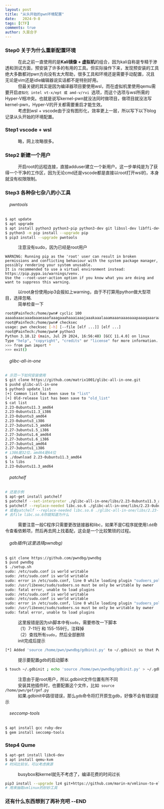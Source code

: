 ```yaml
---
layout: post
title: "从头开始的pwn环境配置"
date:   2024-9-8
tags: [CTF]
comments: true
author: 久菜合子
---
```


### Step0 关于为什么重新配置环境
&emsp;&emsp;&emsp;在此之前一直使用的是**Kali镜像 + 虚拟机**的组合，因为kali自称是专精于渗透和测试方面，预安装了许多的有用的工具。但实际操作下来，发现预安装的工具绝大多数都对pwn方向没有太大帮助，很多工具和环境还是需要手动配置，况且无论是vim还是idle编辑器说实话都不是特别好用。 <br>
&emsp;&emsp;&emsp;但最关键的其实是因为编译器项目要使用wsl，而在虚拟机里使用qemu需要开启```虚拟化 intel vt-x/ept 或 amd-v/rvi ```选项，而这个选项与wsl所需的Hyper-V相冲突。也就是说写kernel-pwn就没法同时做项目，做项目就没法写kernel-pwn，Hyper-V的开关都需要重启才能生效。<br>
&emsp;&emsp;&emsp;考虑到wsl + vscode由于没有图形化，效率更上一层，所以写下以下blog记录从头开始的环境配置。
### Step1 vscode + wsl
&emsp;&emsp;&emsp;略，网上攻略很多。
### Step2 新建一个用户
&emsp;&emsp;&emsp;开启root的远程连接，直接adduser建立一个新用户。这一步单纯是为了获得一个干净的工作区，因为无论cmd还是vscode都是直接以root打开wsl的，本身就没有权限限制。
### Step3 各种杂七杂八的小工具
###### &emsp;pwntools
```sh
$ apt update
$ apt upgrade
$ apt install python3 python3-pip python3-dev git libssl-dev libffi-dev build-essential -y
$ python3 -m pip install --upgrade pip
$ pip3 install --upgrade pwntools
```
&emsp;&emsp;&emsp;注意没有sudo，因为已经是root用户
```
WARNING: Running pip as the 'root' user can result in broken permissions and conflicting behaviour with the system package manager, 
possibly rendering your system unusable.
It is recommended to use a virtual environment instead: https://pip.pypa.io/warnings/venv. 
Use the --root-user-action option if you know what you are doing and want to suppress this warning.
```
&emsp;&emsp;&emsp;以root身份使用pip3会报如上warning，由于不打算用python做大型项目，选择忽略.<br>
&emsp;&emsp;&emsp;简单检查一下
```sh
root@PainTech:/home/pwn# cyclic 100
aaaabaaacaaadaaaeaaafaaagaaahaaaiaaajaaakaaalaaamaaanaaaoaaapaaaqaaaraaasaaataaauaaavaaawaaaxaaayaaa
root@PainTech:/home/pwn# checksec 
usage: pwn checksec [-h] [--file [elf ...]] [elf ...]
root@PainTech:/home/pwn# python3
Python 3.10.12 (main, Jul 29 2024, 16:56:48) [GCC 11.4.0] on linux
Type "help", "copyright", "credits" or "license" for more information.
>>> from pwn import *
>>> exit()
```
###### &emsp;glibc-all-in-one
```sh
# 示范一下如何安装使用
$ git clone https://github.com/matrix1001/glibc-all-in-one.git
$ pushd glibc-all-in-one
$ python3 update_list
[+] Common list has been save to "list"
[+] Old-release list has been save to "old_list"
$ cat list
2.23-0ubuntu11.3_amd64
2.23-0ubuntu11.3_i386
2.23-0ubuntu3_amd64
2.23-0ubuntu3_i386
2.27-3ubuntu1.5_amd64
2.27-3ubuntu1.5_i386
2.27-3ubuntu1.6_amd64
2.27-3ubuntu1.6_i386
2.27-3ubuntu1_amd64
2.27-3ubuntu1_i386
# i386是32位，amd64是64位
$ ./download 2.23-0ubuntu11.3_amd64
$ ls libs
2.23-0ubuntu11.3_amd64
```
###### &emsp;patchelf
```sh
# 还是示例
$ apt-get install patchelf
$ patchelf --set-interpreter ./glibc-all-in-one/libs/2.23-0ubuntu11.3_amd64/ld-2.23.so targetfile
$ patchelf --replace-needed libc.so.6 ./glibc-all-in-one/libs/2.23-0ubuntu11.3_amd64/libc.so.6 targetfile
# 或者patchelf --replace-needed libc.so.6 ./glibc-all-in-one/libs/2.23-0ubuntu11.3_amd64/libc-2.23.so targetfile
# 去file libc.so.6你就知道为什么
```
&emsp;&emsp;&emsp;需要注意一般C程序只需要更改链接器和libc，如果不是C程序就使用```ldd```命令查看依赖项，然后再去网上找着配，这会是一个比较繁琐的过程。
###### &emsp;gdb插件(这里选择pwndbg)
```sh
$ git clone https://github.com/pwndbg/pwndbg
$ pusd pwndbg
$ ./setup.sh
sudo: /etc/sudo.conf is world writable
sudo: /etc/sudo.conf is world writable
sudo: error in /etc/sudo.conf, line 0 while loading plugin "sudoers_policy"
sudo: /usr/libexec/sudo/sudoers.so must be only be writable by owner
sudo: fatal error, unable to load plugins
sudo: /etc/sudo.conf is world writable
sudo: /etc/sudo.conf is world writable
sudo: error in /etc/sudo.conf, line 0 while loading plugin "sudoers_policy"
sudo: /usr/libexec/sudo/sudoers.so must be only be writable by owner
sudo: fatal error, unable to load plugins
```
&emsp;&emsp;&emsp;这里报错是因为sh脚本中有```sudo```，需要修改一下脚本<br>
&emsp;&emsp;&emsp;（1）7-11行 和 155-159行，注释掉<br>
&emsp;&emsp;&emsp;（2）查找所有```sudo```，然后全部删除<br>
&emsp;&emsp;&emsp;init完成后提示
```sh
[*] Added 'source /home/pwn/pwndbg/gdbinit.py' to ~/.gdbinit so that Pwndbg will be loaded on every launch of GDB.
```
&emsp;&emsp;&emsp;提示要配置gdb的启动脚本
```sh
$ touch ~/.gdbinit ; echo 'source /home/pwn/pwndbg/gdbinit.py' > ~/.gdbinit
```
&emsp;&emsp;&emsp;注意由于是root用户，所以.gdbinit文件位置有所不同<br>
&emsp;&emsp;&emsp;安装其他插件时，也要配置这个文件，比如```
source /home/pwn/gef/gef.py```<br>
&emsp;&emsp;&emsp;如果.gdbinit中路径错误，那么```gdb```命令将打开原生gdb，好像不会有错误提示
###### &emsp;seccomp-tools
```sh
$ apt install gcc ruby-dev
$ gem install seccomp-tools
```
### Step4 Qume
```sh
$ apt-get install libc6-dev
$ apt install qemu-kvm
# 时间比较长，可以考虑换源
```
&emsp;&emsp;&emsp;busybox和kernel就先不考虑了，编译花费的时间过长
```sh
pip3 install --upgrade lz4 git+https://github.com/marin-m/vmlinux-to-elf
# 用来抽取vmlinux的妙妙工具
```
### 还有什么东西想到了再补充吧 --END